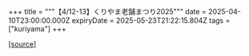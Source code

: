 +++
title = """【4/12-13】くりやま老舗まつり2025"""
date = 2025-04-10T23:00:00.000Z
expiryDate = 2025-05-23T21:22:15.804Z
tags = ["kuriyama"]
+++


[[source]](https://www.town.kuriyama.hokkaido.jp/soshiki/53/26354.html)
